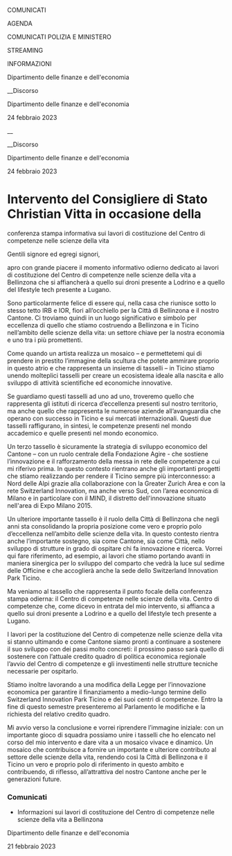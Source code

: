 COMUNICATI

AGENDA

COMUNICATI POLIZIA E MINISTERO

STREAMING

INFORMAZIONI

Dipartimento delle finanze e dell'economia  

__Discorso

Dipartimento delle finanze e dell'economia  

24 febbraio 2023

__

__Discorso

Dipartimento delle finanze e dell'economia  

24 febbraio 2023

# Intervento del Consigliere di Stato Christian Vitta in occasione della
conferenza stampa informativa sui lavori di costituzione del Centro di
competenze nelle scienze della vita

  

Gentili signore ed egregi signori,

apro con grande piacere il momento informativo odierno dedicato ai lavori di
costituzione del Centro di competenze nelle scienze della vita a Bellinzona
che si affiancherà a quello sui droni presente a Lodrino e a quello del
lifestyle tech presente a Lugano.

Sono particolarmente felice di essere qui, nella casa che riunisce sotto lo
stesso tetto IRB e IOR, fiori all’occhiello per la Città di Bellinzona e il
nostro Cantone. Ci troviamo quindi in un luogo significativo e simbolo per
eccellenza di quello che stiamo costruendo a Bellinzona e in Ticino
nell’ambito delle scienze della vita: un settore chiave per la nostra economia
e uno tra i più promettenti.

Come quando un artista realizza un mosaico – e permettetemi qui di prendere in
prestito l’immagine della scultura che potete ammirare proprio in questo atrio
e che rappresenta un insieme di tasselli – in Ticino stiamo unendo molteplici
tasselli per creare un ecosistema ideale alla nascita e allo sviluppo di
attività scientifiche ed economiche innovative.

Se guardiamo questi tasselli ad uno ad uno, troveremo quello che rappresenta
gli istituti di ricerca d’eccellenza presenti sul nostro territorio, ma anche
quello che rappresenta le numerose aziende all’avanguardia che operano con
successo in Ticino e sui mercati internazionali. Questi due tasselli
raffigurano, in sintesi, le competenze presenti nel mondo accademico e quelle
presenti nel mondo economico.

Un terzo tassello è sicuramente la strategia di sviluppo economico del Cantone
– con un ruolo centrale della Fondazione Agire - che sostiene l’innovazione e
il rafforzamento della messa in rete delle competenze a cui mi riferivo prima.
In questo contesto rientrano anche gli importanti progetti che stiamo
realizzando per rendere il Ticino sempre più interconnesso: a Nord delle Alpi
grazie alla collaborazione con la Greater Zurich Area e con la rete
Switzerland Innovation, ma anche verso Sud, con l’area economica di Milano e
in particolare con il MIND, il distretto dell'innovazione situato nell'area di
Expo Milano 2015.

Un ulteriore importante tassello è il ruolo della Città di Bellinzona che
negli anni sta consolidando la propria posizione come vero e proprio polo
d’eccellenza nell’ambito delle scienze della vita. In questo contesto rientra
anche l’importante sostegno, sia come Cantone, sia come Città, nello sviluppo
di strutture in grado di ospitare chi fa innovazione e ricerca. Vorrei qui
fare riferimento, ad esempio, ai lavori che stiamo portando avanti in maniera
sinergica per lo sviluppo del comparto che vedrà la luce sul sedime delle
Officine e che accoglierà anche la sede dello Switzerland Innovation Park
Ticino.

Ma veniamo al tassello che rappresenta il punto focale della conferenza stampa
odierna: il Centro di competenze nelle scienze della vita. Centro di
competenze che, come dicevo in entrata del mio intervento, si affianca a
quello sui droni presente a Lodrino e a quello del lifestyle tech presente a
Lugano.

I lavori per la costituzione del Centro di competenze nelle scienze della vita
si stanno ultimando e come Cantone siamo pronti a continuare a sostenere il
suo sviluppo con dei passi molto concreti: il prossimo passo sarà quello di
sostenere con l’attuale credito quadro di politica economica regionale l’avvio
del Centro di competenze e gli investimenti nelle strutture tecniche
necessarie per ospitarlo.

Stiamo inoltre lavorando a una modifica della Legge per l’innovazione
economica per garantire il finanziamento a medio-lungo termine dello
Switzerland Innovation Park Ticino e dei suoi centri di competenze. Entro la
fine di questo semestre presenteremo al Parlamento le modifiche e la richiesta
del relativo credito quadro.

Mi avvio verso la conclusione e vorrei riprendere l’immagine iniziale: con un
importante gioco di squadra possiamo unire i tasselli che ho elencato nel
corso del mio intervento e dare vita a un mosaico vivace e dinamico. Un
mosaico che contribuisce a fornire un importante e ulteriore contributo al
settore delle scienze della vita, rendendo così la Città di Bellinzona e il
Ticino un vero e proprio polo di riferimento in questo ambito e contribuendo,
di riflesso, all’attrattiva del nostro Cantone anche per le generazioni
future.

### Comunicati

  * Informazioni sui lavori di costituzione del Centro di competenze nelle scienze della vita a Bellinzona 

Dipartimento delle finanze e dell'economia

21 febbraio 2023

